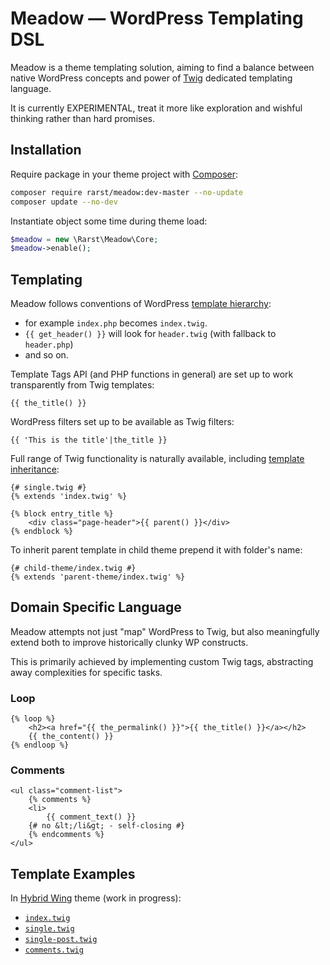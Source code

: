 # Meadow — WordPress Templating DSL

Meadow is a theme templating solution, aiming to find a balance between native WordPress concepts and power of [Twig](http://twig.sensiolabs.org/) dedicated templating language.

It is currently EXPERIMENTAL, treat it more like exploration and wishful thinking rather than hard promises.

## Installation

Require package in your theme project with [Composer](https://getcomposer.org/):

```bash
composer require rarst/meadow:dev-master --no-update
composer update --no-dev
```

Instantiate object some time during theme load:

```php
$meadow = new \Rarst\Meadow\Core;
$meadow->enable();
```

## Templating

Meadow follows conventions of WordPress [template hierarchy](https://codex.wordpress.org/Template_Hierarchy#Visual_Overview):

 - for example `index.php` becomes `index.twig`.
 - `{{ get_header() }}` will look for `header.twig` (with fallback to `header.php`)
 - and so on.

Template Tags API (and PHP functions in general) are set up to work transparently from Twig templates:

```html+django
{{ the_title() }}
```

WordPress filters set up to be available as Twig filters:

```html+django
{{ 'This is the title'|the_title }}
```

Full range of Twig functionality is naturally available, including [template inheritance](http://twig.sensiolabs.org/doc/templates.html#template-inheritance):

```html+django
{# single.twig #}
{% extends 'index.twig' %}

{% block entry_title %}
	<div class="page-header">{{ parent() }}</div>
{% endblock %}
```

To inherit parent template in child theme prepend it with folder's name:

```html+django
{# child-theme/index.twig #}
{% extends 'parent-theme/index.twig' %}
```

## Domain Specific Language

Meadow attempts not just "map" WordPress to Twig, but also meaningfully extend both to improve historically clunky WP constructs.

This is primarily achieved by implementing custom Twig tags, abstracting away complexities for specific tasks.

### Loop

```html+django
{% loop %}
	<h2><a href="{{ the_permalink() }}">{{ the_title() }}</a></h2>
	{{ the_content() }}
{% endloop %}
```

### Comments

```html+django
<ul class="comment-list">
	{% comments %}
	<li>
		{{ comment_text() }}
	{# no &lt;/li&gt; - self-closing #}
	{% endcomments %}
</ul>
```

## Template Examples

In [Hybrid Wing](https://github.com/Rarst/hybrid-wing) theme (work in progress):

 - [`index.twig`](https://github.com/Rarst/hybrid-wing/blob/master/index.twig)
  - [`single.twig`](https://github.com/Rarst/hybrid-wing/blob/master/single.twig)
   - [`single-post.twig`](https://github.com/Rarst/hybrid-wing/blob/master/single-post.twig)
  - [`comments.twig`](https://github.com/Rarst/hybrid-wing/blob/master/comments.twig)
